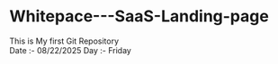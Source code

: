 # Whitepace---SaaS-Landing-page
This is My first Git Repository
<br>
 Date :- 08/22/2025
Day :- Friday
